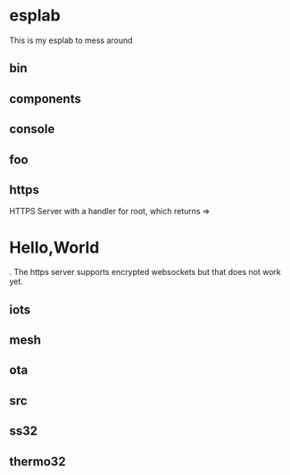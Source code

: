 # esplab

This is my esplab to mess around

## bin

## components

## console

## foo

## https 

HTTPS Server with a handler for root, which returns =>
<h1>Hello,World</h1>. The https server supports encrypted websockets
but that does not work yet.

## iots 

## mesh

## ota

## src

## ss32

## thermo32
